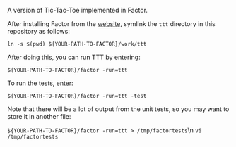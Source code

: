 A version of Tic-Tac-Toe implemented in Factor.

After installing Factor from the [website](http://factorcode.org/), symlink the `ttt` directory in this repository as follows:

`ln -s $(pwd) ${YOUR-PATH-TO-FACTOR}/work/ttt`

After doing this, you can run TTT by entering:

`${YOUR-PATH-TO-FACTOR}/factor -run=ttt`

To run the tests, enter:

`${YOUR-PATH-TO-FACTOR}/factor -run=ttt -test`

Note that there will be a lot of output from the unit tests, so you may want to store it in another file:

`${YOUR-PATH-TO-FACTOR}/factor -run=ttt > /tmp/factortests`\n
`vi /tmp/factortests`
